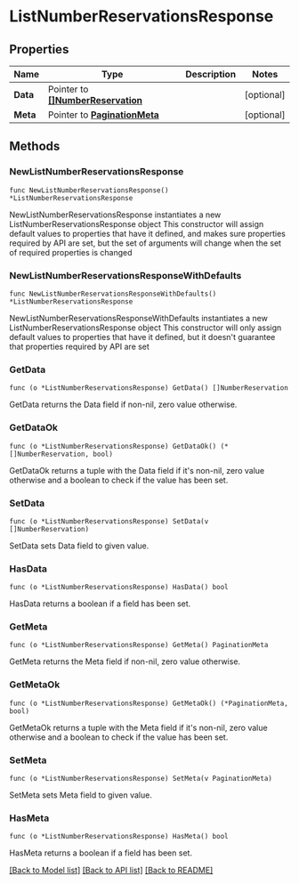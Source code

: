 # ListNumberReservationsResponse

## Properties

Name | Type | Description | Notes
------------ | ------------- | ------------- | -------------
**Data** | Pointer to [**[]NumberReservation**](NumberReservation.md) |  | [optional] 
**Meta** | Pointer to [**PaginationMeta**](PaginationMeta.md) |  | [optional] 

## Methods

### NewListNumberReservationsResponse

`func NewListNumberReservationsResponse() *ListNumberReservationsResponse`

NewListNumberReservationsResponse instantiates a new ListNumberReservationsResponse object
This constructor will assign default values to properties that have it defined,
and makes sure properties required by API are set, but the set of arguments
will change when the set of required properties is changed

### NewListNumberReservationsResponseWithDefaults

`func NewListNumberReservationsResponseWithDefaults() *ListNumberReservationsResponse`

NewListNumberReservationsResponseWithDefaults instantiates a new ListNumberReservationsResponse object
This constructor will only assign default values to properties that have it defined,
but it doesn't guarantee that properties required by API are set

### GetData

`func (o *ListNumberReservationsResponse) GetData() []NumberReservation`

GetData returns the Data field if non-nil, zero value otherwise.

### GetDataOk

`func (o *ListNumberReservationsResponse) GetDataOk() (*[]NumberReservation, bool)`

GetDataOk returns a tuple with the Data field if it's non-nil, zero value otherwise
and a boolean to check if the value has been set.

### SetData

`func (o *ListNumberReservationsResponse) SetData(v []NumberReservation)`

SetData sets Data field to given value.

### HasData

`func (o *ListNumberReservationsResponse) HasData() bool`

HasData returns a boolean if a field has been set.

### GetMeta

`func (o *ListNumberReservationsResponse) GetMeta() PaginationMeta`

GetMeta returns the Meta field if non-nil, zero value otherwise.

### GetMetaOk

`func (o *ListNumberReservationsResponse) GetMetaOk() (*PaginationMeta, bool)`

GetMetaOk returns a tuple with the Meta field if it's non-nil, zero value otherwise
and a boolean to check if the value has been set.

### SetMeta

`func (o *ListNumberReservationsResponse) SetMeta(v PaginationMeta)`

SetMeta sets Meta field to given value.

### HasMeta

`func (o *ListNumberReservationsResponse) HasMeta() bool`

HasMeta returns a boolean if a field has been set.


[[Back to Model list]](../README.md#documentation-for-models) [[Back to API list]](../README.md#documentation-for-api-endpoints) [[Back to README]](../README.md)


